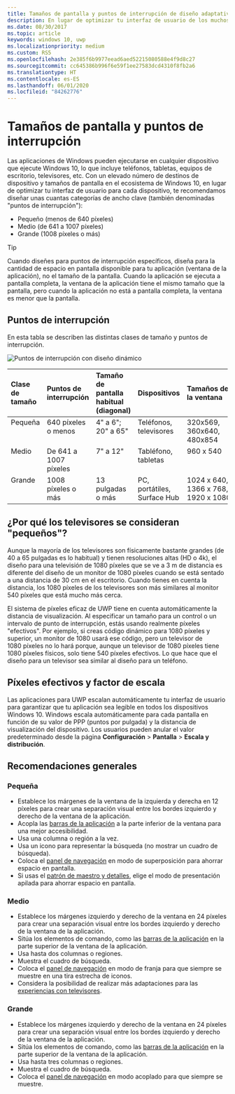 ```yaml
---
title: Tamaños de pantalla y puntos de interrupción de diseño adaptativo
description: En lugar de optimizar tu interfaz de usuario de los muchos dispositivos en el ecosistema de Windows 10, te recomendamos diseñar para unas cuantas categorías de ancho clave denominadas puntos de interrupción.
ms.date: 08/30/2017
ms.topic: article
keywords: windows 10, uwp
ms.localizationpriority: medium
ms.custom: RS5
ms.openlocfilehash: 2e385f6b9977eead6aed52215080588e4f9d8c27
ms.sourcegitcommit: cc645386b996f6e59f1ee27583dcd4310f8fb2a6
ms.translationtype: HT
ms.contentlocale: es-ES
ms.lasthandoff: 06/01/2020
ms.locfileid: "84262776"
---
```

#  <a name="screen-sizes-and-breakpoints"></a>Tamaños de pantalla y puntos de interrupción

Las aplicaciones de Windows pueden ejecutarse en cualquier dispositivo que ejecute Windows 10, lo que incluye teléfonos, tabletas, equipos de escritorio, televisores, etc. Con un elevado número de destinos de dispositivo y tamaños de pantalla en el ecosistema de Windows 10, en lugar de optimizar tu interfaz de usuario para cada dispositivo, te recomendamos diseñar unas cuantas categorías de ancho clave (también denominadas "puntos de interrupción"): 
- Pequeño (menos de 640 píxeles)
- Medio (de 641 a 1007 píxeles)
- Grande (1008 píxeles o más)

> [!TIP]
> Cuando diseñes para puntos de interrupción específicos, diseña para la cantidad de espacio en pantalla disponible para tu aplicación (ventana de la aplicación), no el tamaño de la pantalla. Cuando la aplicación se ejecuta a pantalla completa, la ventana de la aplicación tiene el mismo tamaño que la pantalla, pero cuando la aplicación no está a pantalla completa, la ventana es menor que la pantalla.

## <a name="breakpoints"></a>Puntos de interrupción
En esta tabla se describen las distintas clases de tamaño y puntos de interrupción.

![Puntos de interrupción con diseño dinámico](images/breakpoints/size-classes.svg)

<table>
<thead>
<tr class="header">
<th align="left">Clase de tamaño</th>
<th align="left">Puntos de interrupción</th>
<th align="left">Tamaño de pantalla habitual (diagonal)</th>
<th align="left">Dispositivos</th>
<th align="left">Tamaños de la ventana</th>
</tr>
</thead>
<tbody>
<tr class="even">
<td style="vertical-align:top;">Pequeña</td>
<td style="vertical-align:top;">640 píxeles o menos</td>
<td style="vertical-align:top;">4&quot; a 6&quot;; 20&quot; a 65&quot;</td>
<td style="vertical-align:top;">Teléfonos, televisores</td>
<td style="vertical-align:top;">320x569, 360x640, 480x854</td>
</tr>
<tr class="odd">
<td style="vertical-align:top;">Medio</td>
<td style="vertical-align:top;">De 641 a 1007 píxeles</td>
<td style="vertical-align:top;">7&quot; a 12&quot;</td>
<td style="vertical-align:top;">Tabléfono, tabletas</td>
<td style="vertical-align:top;">960 x 540</td>
</tr>
<tr class="even">
<td style="vertical-align:top;">Grande</td>
<td style="vertical-align:top;">1008 píxeles o más</td>
<td style="vertical-align:top;">13 pulgadas o más</td>
<td style="vertical-align:top;">PC, portátiles, Surface Hub</td>
<td style="vertical-align:top;">1024 x 640, 1366 x 768, 1920 x 1080</td>
</tr>
</tbody>
</table>

## <a name="why-are-tvs-considered-small"></a>¿Por qué los televisores se consideran "pequeños"? 

Aunque la mayoría de los televisores son físicamente bastante grandes (de 40 a 65 pulgadas es lo habitual) y tienen resoluciones altas (HD o 4k), el diseño para una televisión de 1080 píxeles que se ve a 3 m de distancia es diferente del diseño de un monitor de 1080 píxeles cuando se está sentado a una distancia de 30 cm en el escritorio. Cuando tienes en cuenta la distancia, los 1080 píxeles de los televisores son más similares al monitor 540 píxeles que está mucho más cerca.

El sistema de píxeles eficaz de UWP tiene en cuenta automáticamente la distancia de visualización. Al especificar un tamaño para un control o un intervalo de punto de interrupción, estás usando realmente píxeles "efectivos". Por ejemplo, si creas código dinámico para 1080 píxeles y superior, un monitor de 1080 usará ese código, pero un televisor de 1080 píxeles no lo hará porque, aunque un televisor de 1080 píxeles tiene 1080 píxeles físicos, solo tiene 540 píxeles efectivos. Lo que hace que el diseño para un televisor sea similar al diseño para un teléfono.

## <a name="effective-pixels-and-scale-factor"></a>Píxeles efectivos y factor de escala

Las aplicaciones para UWP escalan automáticamente tu interfaz de usuario para garantizar que tu aplicación sea legible en todos los dispositivos Windows 10. Windows escala automáticamente para cada pantalla en función de su valor de PPP (puntos por pulgada) y la distancia de visualización del dispositivo. Los usuarios pueden anular el valor predeterminado desde la página **Configuración** > **Pantalla** > **Escala y distribución**. 


## <a name="general-recommendations"></a>Recomendaciones generales

### <a name="small"></a>Pequeña
- Establece los márgenes de la ventana de la izquierda y derecha en 12 píxeles para crear una separación visual entre los bordes izquierdo y derecho de la ventana de la aplicación.
- Acopla las [barras de la aplicación](../controls-and-patterns/app-bars.md) a la parte inferior de la ventana para una mejor accesibilidad.
- Usa una columna o región a la vez.
- Usa un icono para representar la búsqueda (no mostrar un cuadro de búsqueda).
- Coloca el [panel de navegación](../controls-and-patterns/navigationview.md) en modo de superposición para ahorrar espacio en pantalla.
- Si usas el [patrón de maestro y detalles](../controls-and-patterns/master-details.md), elige el modo de presentación apilada para ahorrar espacio en pantalla.

### <a name="medium"></a>Medio
- Establece los márgenes izquierdo y derecho de la ventana en 24 píxeles para crear una separación visual entre los bordes izquierdo y derecho de la ventana de la aplicación.
- Sitúa los elementos de comando, como las [barras de la aplicación](../controls-and-patterns/app-bars.md) en la parte superior de la ventana de la aplicación.
- Usa hasta dos columnas o regiones.
- Muestra el cuadro de búsqueda.
- Coloca el [panel de navegación](../controls-and-patterns/navigationview.md) en modo de franja para que siempre se muestre en una tira estrecha de iconos.
- Considera la posibilidad de realizar más adaptaciones para las [experiencias con televisores](https://docs.microsoft.com/windows/uwp/design/devices/designing-for-tv?redirectedfrom=MSDN).

### <a name="large"></a>Grande
- Establece los márgenes izquierdo y derecho de la ventana en 24 píxeles para crear una separación visual entre los bordes izquierdo y derecho de la ventana de la aplicación.
- Sitúa los elementos de comando, como las [barras de la aplicación](../controls-and-patterns/app-bars.md) en la parte superior de la ventana de la aplicación.
- Usa hasta tres columnas o regiones.
- Muestra el cuadro de búsqueda.
- Coloca el [panel de navegación](../controls-and-patterns/navigationview.md) en modo acoplado para que siempre se muestre.
